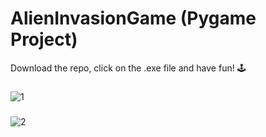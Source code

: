 # AlienInvasionGame (Pygame Project)
Download the repo, click on the .exe file and have fun! 🕹
###
![1](https://github.com/MatijaMax/AlienInvasionGame/assets/116630740/95654451-e131-4027-8888-60927ecf9f36)
###
![2](https://github.com/MatijaMax/AlienInvasionGame/assets/116630740/905497d6-5716-47b0-bed4-57e6ffda16cd)
###
